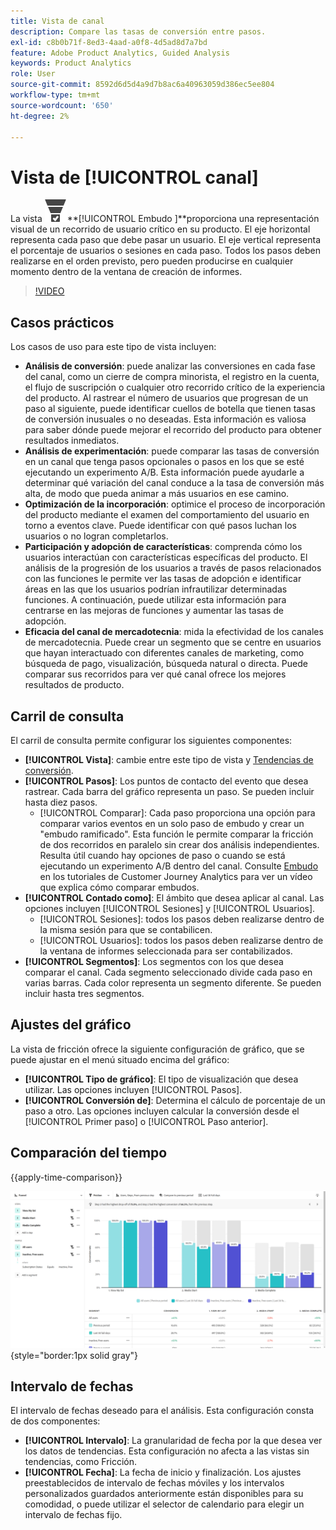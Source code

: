 ```yaml
---
title: Vista de canal
description: Compare las tasas de conversión entre pasos.
exl-id: c8b0b71f-8ed3-4aad-a0f8-4d5ad8d7a7bd
feature: Adobe Product Analytics, Guided Analysis
keywords: Product Analytics
role: User
source-git-commit: 8592d6d5d4a9d7b8ac6a40963059d386ec5ee804
workflow-type: tm+mt
source-wordcount: '650'
ht-degree: 2%

---
```


# Vista de [!UICONTROL canal]

La vista ![ConversionEmbudo](/help/assets/icons/ConversionFunnel.svg)**[!UICONTROL Embudo ]**proporciona una representación visual de un recorrido de usuario crítico en su producto. El eje horizontal representa cada paso que debe pasar un usuario. El eje vertical representa el porcentaje de usuarios o sesiones en cada paso. Todos los pasos deben realizarse en el orden previsto, pero pueden producirse en cualquier momento dentro de la ventana de creación de informes.

>[!VIDEO](https://video.tv.adobe.com/v/3421663/?learn=on)

## Casos prácticos

Los casos de uso para este tipo de vista incluyen:

* **Análisis de conversión**: puede analizar las conversiones en cada fase del canal, como un cierre de compra minorista, el registro en la cuenta, el flujo de suscripción o cualquier otro recorrido crítico de la experiencia del producto. Al rastrear el número de usuarios que progresan de un paso al siguiente, puede identificar cuellos de botella que tienen tasas de conversión inusuales o no deseadas. Esta información es valiosa para saber dónde puede mejorar el recorrido del producto para obtener resultados inmediatos.
* **Análisis de experimentación**: puede comparar las tasas de conversión en un canal que tenga pasos opcionales o pasos en los que se esté ejecutando un experimento A/B. Esta información puede ayudarle a determinar qué variación del canal conduce a la tasa de conversión más alta, de modo que pueda animar a más usuarios en ese camino.
* **Optimización de la incorporación**: optimice el proceso de incorporación del producto mediante el examen del comportamiento del usuario en torno a eventos clave. Puede identificar con qué pasos luchan los usuarios o no logran completarlos.
* **Participación y adopción de características**: comprenda cómo los usuarios interactúan con características específicas del producto. El análisis de la progresión de los usuarios a través de pasos relacionados con las funciones le permite ver las tasas de adopción e identificar áreas en las que los usuarios podrían infrautilizar determinadas funciones. A continuación, puede utilizar esta información para centrarse en las mejoras de funciones y aumentar las tasas de adopción.
* **Eficacia del canal de mercadotecnia**: mida la efectividad de los canales de mercadotecnia. Puede crear un segmento que se centre en usuarios que hayan interactuado con diferentes canales de marketing, como búsqueda de pago, visualización, búsqueda natural o directa. Puede comparar sus recorridos para ver qué canal ofrece los mejores resultados de producto.

## Carril de consulta

El carril de consulta permite configurar los siguientes componentes:

* **[!UICONTROL Vista]**: cambie entre este tipo de vista y [Tendencias de conversión](conversion-trends.md).
* **[!UICONTROL Pasos]**: Los puntos de contacto del evento que desea rastrear. Cada barra del gráfico representa un paso. Se pueden incluir hasta diez pasos.
   * [!UICONTROL Comparar]: Cada paso proporciona una opción para comparar varios eventos en un solo paso de embudo y crear un &quot;embudo ramificado&quot;. Esta función le permite comparar la fricción de dos recorridos en paralelo sin crear dos análisis independientes. Resulta útil cuando hay opciones de paso o cuando se está ejecutando un experimento A/B dentro del canal. Consulte [Embudo](https://experienceleague.adobe.com/en/docs/customer-journey-analytics-learn/tutorials/guided-analysis/funnel) en los tutoriales de Customer Journey Analytics para ver un vídeo que explica cómo comparar embudos.
* **[!UICONTROL Contado como]**: El ámbito que desea aplicar al canal. Las opciones incluyen [!UICONTROL Sesiones] y [!UICONTROL Usuarios].
   * [!UICONTROL Sesiones]: todos los pasos deben realizarse dentro de la misma sesión para que se contabilicen.
   * [!UICONTROL Usuarios]: todos los pasos deben realizarse dentro de la ventana de informes seleccionada para ser contabilizados.
* **[!UICONTROL Segmentos]**: Los segmentos con los que desea comparar el canal. Cada segmento seleccionado divide cada paso en varias barras. Cada color representa un segmento diferente. Se pueden incluir hasta tres segmentos.

## Ajustes del gráfico

La vista de fricción ofrece la siguiente configuración de gráfico, que se puede ajustar en el menú situado encima del gráfico:

* **[!UICONTROL Tipo de gráfico]**: El tipo de visualización que desea utilizar. Las opciones incluyen [!UICONTROL Pasos].
* **[!UICONTROL Conversión de]**: Determina el cálculo de porcentaje de un paso a otro. Las opciones incluyen calcular la conversión desde el [!UICONTROL Primer paso] o [!UICONTROL Paso anterior].

## Comparación del tiempo

{{apply-time-comparison}}

![Comparación del tiempo de fricción](../assets/friction-compare.png){style="border:1px solid gray"}

## Intervalo de fechas

El intervalo de fechas deseado para el análisis. Esta configuración consta de dos componentes:

* **[!UICONTROL Intervalo]**: La granularidad de fecha por la que desea ver los datos de tendencias. Esta configuración no afecta a las vistas sin tendencias, como Fricción.
* **[!UICONTROL Fecha]**: La fecha de inicio y finalización. Los ajustes preestablecidos de intervalo de fechas móviles y los intervalos personalizados guardados anteriormente están disponibles para su comodidad, o puede utilizar el selector de calendario para elegir un intervalo de fechas fijo.
